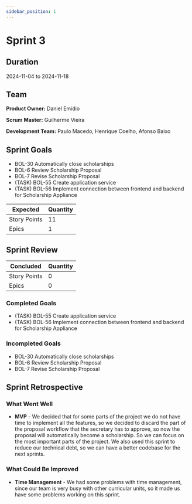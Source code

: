 ```yaml
---
sidebar_position: 1
---
```


# Sprint 3

## Duration

2024-11-04 to 2024-11-18

## Team

**Product Owner:** Daniel Emídio

**Scrum Master:** Guilherme Vieira

**Development Team:** Paulo Macedo, Henrique Coelho, Afonso Baixo

## Sprint Goals

- BOL-30 Automatically close scholarships
- BOL-6 Review Scholarship Proposal
- BOL-7 Revise Scholarship Proposal
- (TASK) BOL-55 Create application service
- (TASK) BOL-56 Implement connection between frontend and backend for Scholarship Appliance

|   Expected   | Quantity |
|--------------|----------|
| Story Points | 11       |
| Epics        | 1        |

## Sprint Review

|   Concluded   | Quantity |
|---------------|----------|
| Story Points  | 0        |
| Epics         | 0        |

### Completed Goals

- (TASK) BOL-55 Create application service
- (TASK) BOL-56 Implement connection between frontend and backend for Scholarship Appliance

### Incompleted Goals

- BOL-30 Automatically close scholarships
- BOL-6 Review Scholarship Proposal
- BOL-7 Revise Scholarship Proposal

## Sprint Retrospective

### What Went Well
- **MVP** - We decided that for some parts of the project we do not have time to implement all the features, so we decided to discard the part of the proposal workflow that the secretary has to approve, so now the proposal will automatically become a scholarship. So we can focus on the most important parts of the project. We also used this sprint to reduce our technical debt, so we can have a better codebase for the next sprints.

### What Could Be Improved
- **Time Management** - We had some problems with time management, since our team is very busy with other curricular units, so it made us have some problems working on this sprint.